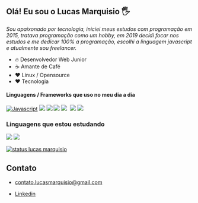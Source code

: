 ## Olá! Eu sou o Lucas Marquisio 🖐️

*Sou apaixonado por tecnologia, iniciei meus estudos com programação em 2015, tratava programação como um hobby, em 2019 decidi focar nos estudos e me dedicar 100% a programação, escolhi a linguagem javascript e atualmente sou freelancer.*


* 🔥 Desenvolvedor Web Junior
* ☕ Amante de Café 
* ❤️ Linux / Opensource
* ❤️ Tecnologia


#### Linguagens / Frameworks que uso no meu dia a dia

[![Javascript](https://img.shields.io/badge/JavaScript-F7DF1E?style=for-the-badge&logo=javascript&logoColor=black)]()
[![](https://img.shields.io/badge/HTML5-E34F26?style=for-the-badge&logo=html5&logoColor=white)]()
[![](https://img.shields.io/badge/CSS3-1572B6?style=for-the-badge&logo=css3&logoColor=white)]()
[![](https://img.shields.io/badge/Node.js-43853D?style=for-the-badge&logo=node.js&logoColor=white)]()
[![](https://img.shields.io/badge/Vue.js-35495E?style=for-the-badge&logo=vue.js&logoColor=4FC08D)]()
[![]()]()
[![](https://img.shields.io/badge/PostgreSQL-316192?style=for-the-badge&logo=postgresql&logoColor=white)]()
[![](https://img.shields.io/badge/MongoDB-4EA94B?style=for-the-badge&logo=mongodb&logoColor=white)]()

### Linguagens que estou estudando

[![](https://img.shields.io/badge/TypeScript-007ACC?style=for-the-badge&logo=typescript&logoColor=white)]()
[![](https://img.shields.io/badge/React_Native-20232A?style=for-the-badge&logo=react&logoColor=61DAFB)]()

[![status lucas marquisio](https://github-readme-stats.vercel.app/api?username=lucas-marquisio&hide=contribs,issues&show_icons=true&theme=tokyonight)](https://github.com/lucas-marquisio)



## Contato

* <a href="mailto:contato.lucasmarquisio@gmail.com">contato.lucasmarquisio@gmail.com</a> 

* <a href="https://br.linkedin.com/in/lucas-marquisio-30a802206">Linkedin</a>
